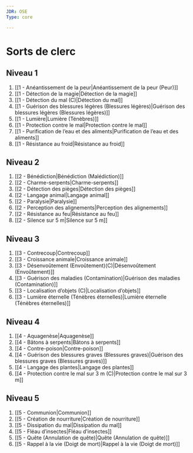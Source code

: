 ```yaml
---
JDR: OSE
Type: core

---
```

# Sorts de clerc

## Niveau 1
1. [[1 - Anéantissement de la peur|Anéantissement de la peur (Peur)]]
2. [[1 - Détection de la magie|Détection de la magie]]
3. [[1 - Détection du mal (C)|Détection du mal]]
4. [[1 - Guérison des blessures légères (Blessures légères)|Guérison des blessures légères (Blessures légères)]]
5. [[1 - Lumière|Lumière (Ténèbres)]]
6. [[1 - Protection contre le mal|Protection contre le mal]]
7. [[1 - Purification de l’eau et des aliments|Purification de l’eau et des aliments]]
8. [[1 - Résistance au froid|Résistance au froid]]

## Niveau 2
1. [[2 - Bénédiction|Bénédiction (Malédiction)]]
2. [[2 - Charme-serpents|Charme-serpents]]
3. [[2 - Détection des pièges|Détection des pièges]]
4. [[2 - Langage animal|Langage animal]]
5. [[2 - Paralysie|Paralysie]]
6. [[2 - Perception des alignements|Perception des alignements]]
7. [[2 - Résistance au feu|Résistance au feu]]
8. [[2 - Silence sur 5 m|Silence sur 5 m]]

## Niveau 3
1. [[3 - Contrecoup|Contrecoup]]
2. [[3 - Croissance animale|Croissance animale]]
3. [[3 - Désenvoûtement (Envoûtement)(C)|Désenvoûtement (Envoûtement)]]
4. [[3 - Guérison des maladies (Contamination)|Guérison des maladies (Contamination)]]
5. [[3 - Localisation d’objets (C)|Localisation d’objets]]
6. [[3 - Lumière éternelle (Ténèbres éternelles)|Lumière éternelle (Ténèbres éternelles)]]

## Niveau 4
1. [[4 - Aquagenèse|Aquagenèse]]
2. [[4 - Bâtons à serpents|Bâtons à serpents]]
3. [[4 - Contre-poison|Contre-poison]]
4. [[4 - Guérison des blessures graves (Blessures graves)|Guérison des blessures graves (Blessures graves)]]
5. [[4 - Langage des plantes|Langage des plantes]]
6. [[4 - Protection contre le mal sur 3 m (C)|Protection contre le mal sur 3 m]]

## Niveau 5
1. [[5 - Communion|Communion]]
2. [[5 - Création de nourriture|Création de nourriture]]
3. [[5 - Dissipation du mal|Dissipation du mal]]
4. [[5 - Fléau d’insectes|Fléau d’insectes]]
5. [[5 - Quête (Annulation de quête)|Quête (Annulation de quête)]]
6. [[5 - Rappel à la vie (Doigt de mort)|Rappel à la vie (Doigt de mort)]]
